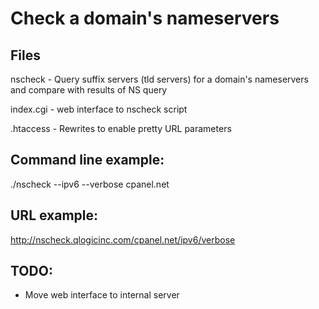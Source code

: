 Check a domain's nameservers
========================

Files
-----
nscheck - Query suffix servers (tld servers) for a domain's nameservers and compare with results of NS query

index.cgi - web interface to nscheck script

.htaccess - Rewrites to enable pretty URL parameters


Command line example:
-----
./nscheck --ipv6 --verbose cpanel.net


URL example:
-----
http://nscheck.qlogicinc.com/cpanel.net/ipv6/verbose


TODO:
-----
* Move web interface to internal server
